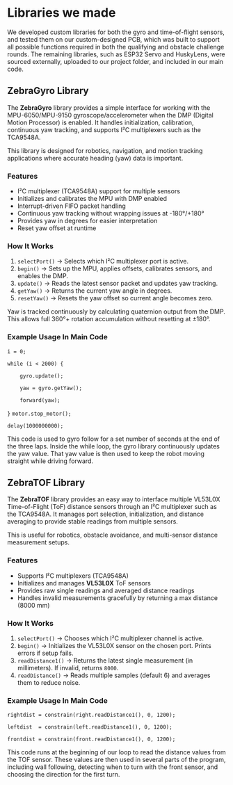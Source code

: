 # Libraries we made

We developed custom libraries for both the gyro and time-of-flight sensors, and tested them on our custom-designed PCB, which was built to support all possible functions required in both the qualifying and obstacle challenge rounds. The remaining libraries, such as ESP32 Servo and HuskyLens, were sourced externally, uploaded to our project folder, and included in our main code.

## ZebraGyro Library

The **ZebraGyro** library provides a simple interface for working with the MPU-6050/MPU-9150 gyroscope/accelerometer when the DMP (Digital Motion Processor) is enabled. It handles initialization, calibration, continuous yaw tracking, and supports I²C multiplexers such as the TCA9548A.

This library is designed for robotics, navigation, and motion tracking applications where accurate heading (yaw) data is important.

### Features

- I²C multiplexer (TCA9548A) support for multiple sensors  
- Initializes and calibrates the MPU with DMP enabled  
- Interrupt-driven FIFO packet handling  
- Continuous yaw tracking without wrapping issues at -180°/+180°  
- Provides yaw in degrees for easier interpretation  
- Reset yaw offset at runtime  

### How It Works

1. `selectPort()` → Selects which I²C multiplexer port is active.  
2. `begin()` → Sets up the MPU, applies offsets, calibrates sensors, and enables the DMP.  
3. `update()` → Reads the latest sensor packet and updates yaw tracking.  
4. `getYaw()` → Returns the current yaw angle in degrees.  
5. `resetYaw()` → Resets the yaw offset so current angle becomes zero.
    
Yaw is tracked continuously by calculating quaternion output from the DMP. This allows full 360°+ rotation accumulation without resetting at ±180°. 

### Example Usage In Main Code
`i = 0;`

`while (i < 2000) {`

`    gyro.update();`

`    yaw = gyro.getYaw();`

`    forward(yaw);`

`}`
`motor.stop_motor();`  

`delay(1000000000);`     

This code is used to gyro follow for a set number of seconds at the end of the three laps. Inside the while loop, the gyro library continuously updates the yaw value. That yaw value is then used to keep the robot moving straight while driving forward.

## ZebraTOF Library

The **ZebraTOF** library provides an easy way to interface multiple VL53L0X Time-of-Flight (ToF) distance sensors through an I²C multiplexer such as the TCA9548A. It manages port selection, initialization, and distance averaging to provide stable readings from multiple sensors.

This is useful for robotics, obstacle avoidance, and multi-sensor distance measurement setups.

### Features

- Supports I²C multiplexers (TCA9548A)  
- Initializes and manages **VL53L0X** ToF sensors  
- Provides raw single readings and averaged distance readings  
- Handles invalid measurements gracefully by returning a max distance (8000 mm)  

### How It Works

1. `selectPort()` → Chooses which I²C multiplexer channel is active.  
2. `begin()` → Initializes the VL53L0X sensor on the chosen port. Prints errors if setup fails.  
3. `readDistance1()` → Returns the latest single measurement (in millimeters). If invalid, returns `8000`.  
4. `readDistance()` → Reads multiple samples (default 6) and averages them to reduce noise.
   
### Example Usage In Main Code

`rightdist = constrain(right.readDistance1(), 0, 1200);`

`leftdist  = constrain(left.readDistance1(), 0, 1200);`

`frontdist = constrain(front.readDistance1(), 0, 1200);`

This code runs at the beginning of our loop to read the distance values from the TOF sensor. These values are then used in several parts of the program, including wall following, detecting when to turn with the front sensor, and choosing the direction for the first turn.
